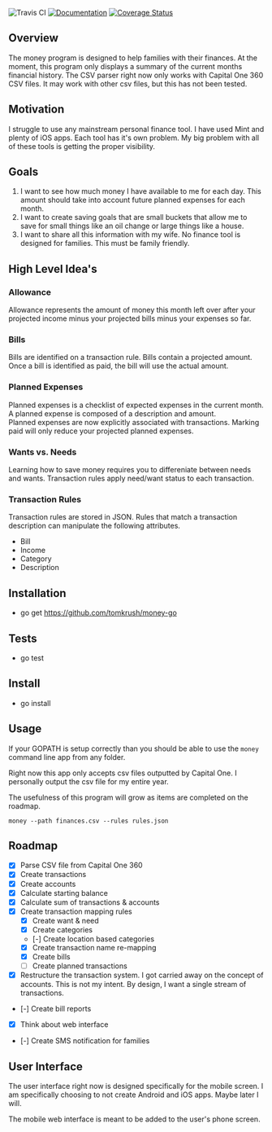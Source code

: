 ![Travis CI](https://travis-ci.org/tomkrush/money.svg?branch=master)
[![Documentation](https://godoc.org/github.com/tomkrush/money?status.svg)](https://godoc.org/github.com/tomkrush/money)
[![Coverage Status](https://coveralls.io/repos/github/tomkrush/money/badge.svg?branch=master)](https://coveralls.io/github/tomkrush/money?branch=master)

## Overview

The money program is designed to help families with their finances. At the moment, this program only displays a summary of the current months financial history. The CSV parser right now only works with Capital One 360 CSV files. It may work with other csv files, but this has not been tested.

## Motivation

I struggle to use any mainstream personal finance tool. I have used Mint and plenty of iOS apps. Each tool has it's own problem. My big problem with all of these tools is getting the proper visibility.

## Goals

1. I want to see how much money I have available to me for each day. This amount should take into account future planned expenses for each month.
2. I want to create saving goals that are small buckets that allow me to save for small things like an oil change or large things like a house.
3. I want to share all this information with my wife. No finance tool is designed for families. This must be family friendly.

## High Level Idea's

### Allowance
Allowance represents the amount of money this month left over after your projected income minus your projected bills minus your expenses so far.

### Bills
Bills are identified on a transaction rule. Bills contain a projected amount. Once a bill is identified as paid, the bill will use the actual amount.

### Planned Expenses
Planned expenses is a checklist of expected expenses in the current month. A planned expense is composed of a description and amount. Planned expenses are now explicitly associated with transactions. Marking paid will only reduce your projected planned expenses.

### Wants vs. Needs
Learning how to save money requires you to differeniate between needs and wants. Transaction rules apply need/want status to each transaction.

### Transaction Rules
Transaction rules are stored in JSON. Rules that match a transaction description can manipulate the following attributes.
- Bill
- Income
- Category
- Description

## Installation
- go get https://github.com/tomkrush/money-go

## Tests
- go test

## Install
- go install

## Usage
If your GOPATH is setup correctly than you should be able to use the `money` command line app from any folder.

Right now this app only accepts csv files outputted by Capital One. I personally output the csv file for my entire year.

The usefulness of this program will grow as items are completed on the roadmap.

`money --path finances.csv --rules rules.json`

## Roadmap

- [x] Parse CSV file from Capital One 360
- [x] Create transactions
- [x] Create accounts
- [x] Calculate starting balance
- [x] Calculate sum of transactions & accounts
- [x] Create transaction mapping rules
    - [x] Create want & need
    - [x] Create categories
    - [-] Create location based categories
    - [x] Create transaction name re-mapping
    - [x] Create bills
    - [ ] Create planned transactions
- [x] Restructure the transaction system. I got carried away on the concept of accounts. This is not my intent. By design, I want a single stream of transactions.
- [-] Create bill reports
- [x] Think about web interface
- [-] Create SMS notification for families

## User Interface

The user interface right now is designed specifically for the mobile screen. I am specifically choosing to not create Android and iOS apps. Maybe later I will.

The mobile web interface is meant to be added to the user's phone screen.

